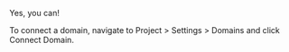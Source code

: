 



Yes, you can!

To connect a domain, navigate to Project > Settings > Domains and click Connect Domain.

